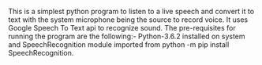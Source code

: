 This is a simplest python program to listen to a live speech and convert it to text with the system microphone being the source to record voice.
It uses Google Speech To Text api to recognize sound.
The pre-requisites for running the program are the following:-
Python-3.6.2 installed on system and SpeechRecognition module imported from
python -m pip install SpeechRecognition.
